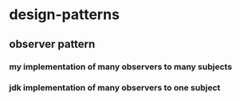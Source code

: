 # design-patterns

## observer pattern
### my implementation of many observers to many subjects 
### jdk implementation of many observers to one subject
